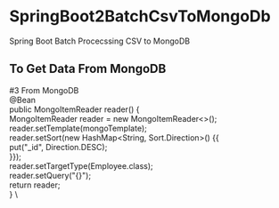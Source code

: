 # SpringBoot2BatchCsvToMongoDb
Spring Boot Batch Procecssing CSV to MongoDB

## To Get Data From MongoDB 
#3 From MongoDB  \
  @Bean \
  public MongoItemReader<Employee> reader() { \
    MongoItemReader<Employee> reader = new MongoItemReader<>(); \
    reader.setTemplate(mongoTemplate); \
    reader.setSort(new HashMap<String, Sort.Direction>() {{ \
      put("_id", Direction.DESC); \
    }}); \
    reader.setTargetType(Employee.class); \
    reader.setQuery("{}"); \
    return reader; \
  } \
